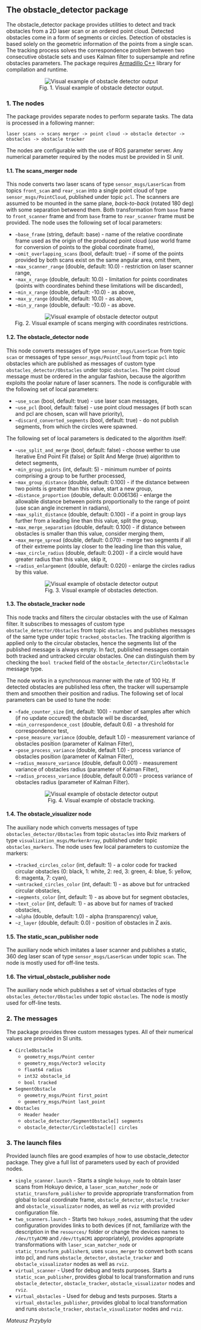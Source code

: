 ## The obstacle_detector package 

The obstacle_detector package provides utilities to detect and track obstacles from a 2D laser scan or an ordered point cloud. Detected obstacles come in a form of segments or circles. Detection of obstacles is based solely on the geometric information of the points from a single scan. The tracking process solves the correspondence problem between two consecutive obstacle sets and uses Kalman filter to supersample and refine obstacles parameters. The package requires [Armadillo C++](http://arma.sourceforge.net) library for compilation and runtime.

<p align="center">
  <img src="https://cloud.githubusercontent.com/assets/1482514/15776148/2fc8f610-2986-11e6-88ed-6c6142e87465.png" alt="Visual example of obstacle detector output"/>
  <br/>
  Fig. 1. Visual example of obstacle detector output.
</p>

### 1. The nodes

The package provides separate nodes to perform separate tasks. The data is processed in a following manner:

`laser scans -> scans merger -> point cloud -> obstacle detector -> obstacles -> obstacle tracker`

The nodes are configurable with the use of ROS parameter server. Any numerical parameter required by the nodes must be provided in SI unit.

#### 1.1. The scans_merger node
This node converts two laser scans of type `sensor_msgs/LaserScan` from topics `front_scan` and `rear_scan` into a single point cloud of type `sensor_msgs/PointCloud`, published under topic `pcl`. The scanners are assumed to be mounted in the same plane, _back-to-back_ (rotated 180 deg) with some separation betweend them. Both transformation from `base` frame to `front_scanner` frame and from `base` frame to `rear_scanner` frame must be provided. The node uses the following set of local parameters:

* `~base_frame` (string, default: base) - name of the relative coordinate frame used as the origin of the produced point cloud (use world frame for conversion of points to the global coordinate frame),
* `~omit_overlapping_scans` (bool, default: true) - if some of the points provided by both scans exist on the same angular area, omit them,
* `~max_scanner_range` (double, default: 10.0) - restriction on laser scanner range,
* `~max_x_range` (double, default: 10.0) - limitation for points coordinates (points with coordinates behind these limitations will be discarded),
* `~min_x_range` (double, default: -10.0) - as above,
* `~max_y_range` (double, default: 10.0) - as above,
* `~min_y_range` (double, default: -10.0) - as above.

<p align="center">
  <img src="https://cloud.githubusercontent.com/assets/1482514/16087445/4af50edc-3323-11e6-88c7-c7ee12b6d63b.gif" alt="Visual example of obstacle detector output"/>
  <br/>
  Fig. 2. Visual example of scans merging with coordinates restrictions.
</p>

#### 1.2. The obstacle_detector node 
This node converts messages of type `sensor_msgs/LaserScan` from topic `scan` or messages of type `sensor_msgs/PointCloud` from topic `pcl` into obstacles which are published as messages of custom type `obstacles_detector/Obstacles` under topic `obstacles`. The point cloud message must be ordered in the angular fashion, because the algorithm exploits the poolar nature of laser scanners. The node is configurable with the following set of local parameters:

* `~use_scan` (bool, default: true) - use laser scan messages,
* `~use_pcl` (bool, default: false) - use point cloud messages (if both scan and pcl are chosen, scan will have priority),
* `~discard_converted_segments` (bool, default: true) - do not publish segments, from which the circles were spawned.

The following set of local parameters is dedicated to the algorithm itself:

* `~use_split_and_merge` (bool, default: false) - choose wether to use Iterative End Point Fit (false) or Split And Merge (true) algorithm to detect segments,
* `~min_group_points` (int, default: 5) - minimum number of points comprising a group to be further processed,
* `~max_group_distance` (double, default: 0.100) - if the distance between two points is greater than this value, start a new group,
* `~distance_proportion` (double, default: 0.006136) - enlarge the allowable distance between points proportionally to the range of point (use scan angle increment in radians),
* `~max_split_distance` (double, default: 0.100) - if a point in group lays further from a leading line than this value, split the group, 
* `~max_merge_separation` (double, default: 0.100) - if distance between obstacles is smaller than this value, consider merging them,
* `~max_merge_spread` (double, default: 0.070) - merge two segments if all of their extreme points lay closer to the leading line than this value,
* `~max_circle_radius` (double, default: 0.200) - if a circle would have greater radius than this value, skip it, 
* `~radius_enlargement` (double, default: 0.020) - enlarge the circles radius by this value.

<p align="center">
  <img src="https://cloud.githubusercontent.com/assets/1482514/16087483/63733baa-3323-11e6-8a72-f9e17b6691d5.gif" alt="Visual example of obstacle detector output"/>
  <br/>
  Fig. 3. Visual example of obstacles detection.
</p>

#### 1.3. The obstacle_tracker node
This node tracks and filters the circular obstacles with the use of Kalman filter. It subscribes to messages of custom type `obstacle_detector/Obstacles` from topic `obstacles` and publishes messages of the same type under topic `tracked_obstacles`. The tracking algorithm is applied only to the circular obstacles, hence the segments list of the published message is always empty. In fact, published messages contain both tracked and untracked circular obstacles. One can distinguish them by checking the `bool tracked` field of the `obstacle_detector/CircleObstacle` message type. 

The node works in a synchronous manner with the rate of 100 Hz. If detected obstacles are published less often, the tracker will supersample them and smoothen their position and radius. The following set of local parameters can be used to tune the node:

* `~fade_counter_size` (int, default: 100) - number of samples after which (if no update occured) the obstacle will be discarded,
* `~min_correspondence_cost` (double, default 0.6) - a threshold for correspondence test,
* `~pose_measure_variance` (double, default 1.0) - measurement variance of obstacles position (parameter of Kalman Filter),
* `~pose_process_variance` (double, default 1.0) - process variance of obstacles position (parameter of Kalman Filter),
* `~radius_measure_variance` (double, default 0.001) - measurement variance of obstacles radius (parameter of Kalman Filter),
* `~radius_process_variance` (double, default 0.001) - process variance of obstacles radius (parameter of Kalman Filter).

<p align="center">
  <img src="https://cloud.githubusercontent.com/assets/1482514/16087421/32d1f52c-3323-11e6-86bb-c1ac851d1b77.gif" alt="Visual example of obstacle detector output"/>
  <br/>
  Fig. 4. Visual example of obstacle tracking.
</p>

#### 1.4. The obstacle_visualizer node
The auxiliary node which converts messages of type `obstacles_detector/Obstacles` from topic `obstacles` into Rviz markers of type `visualization_msgs/MarkerArray`, published under topic `obstacles_markers`. The node uses few local parameters to customize the markers:

* `~tracked_circles_color` (int, default: 1) - a color code for tracked circular obstacles (0: black, 1: white, 2: red, 3: green, 4: blue, 5: yellow, 6: magenta, 7: cyan),
* `~untracked_circles_color` (int, default: 1) - as above but for untracked circular obstacles, 
* `~segments_color` (int, default: 1) - as above but for segment obstacles,
* `~text_color` (int, default: 1) - as above but for names of tracked obstacles,
* `~alpha` (double, default: 1.0) - alpha (transparency) value,
* `~z_layer` (double, default: 0.0) - position of obstacles in Z axis.

#### 1.5. The static_scan_publisher node
The auxiliary node which imitates a laser scanner and publishes a static, 360 deg laser scan of type `sensor_msgs/LaserScan` under topic `scan`. The node is mostly used for off-line tests.

#### 1.6. The virtual_obstacle_publisher node
The auxiliary node which publishes a set of virtual obstacles of type `obstacles_detector/Obstacles` under topic `obstacles`. The node is mostly used for off-line tests.

### 2. The messages

The package provides three custom messages types. All of their numerical values are provided in SI units.

* `CircleObstacle`
  * `geometry_msgs/Point center`
  * `geometry_msgs/Vector3 velocity`
  * `float64 radius`
  * `int32 obstacle_id`
  * `bool tracked` 
* `SegmentObstacle`
  * `geometry_msgs/Point first_point`
  * `geometry_msgs/Point last_point`
* `Obstacles`
  * `Header header`
  * `obstacle_detector/SegmentObstacle[] segments`
  * `obstacle_detector/CircleObstacle[] circles`

### 3. The launch files

Provided launch files are good examples of how to use obstacle_detector package. They give a full list of parameters used by each of provided nodes.

* `single_scanner.launch` - Starts a single `hokuyo_node` to obtain laser scans from Hokuyo device, a `laser_scan_matcher_node` or `static_transform_publisher` to provide appropriate transformation from global to local coordinate frame, `obstacle_detector`, `obstacle_tracker` and `obstacle_visualizator` nodes, as well as `rviz` with provided configuration file.
* `two_scanners.launch` - Starts two `hokuyo_node`s, assuming that the udev configuration provides links to both devices (if not, familiarize with the description in the `resources/` folder or change the devices names to `/dev/ttyACM0` and `/dev/ttyACM1` appropriately), provides appropriate transformations with `laser_scan_matcher_node` or `static_transform_publisher`s, uses `scans_merger` to convert both scans into pcl, and runs `obstacle_detector`, `obstacle_tracker` and `obstacle_visualizator` nodes as well as `rviz`.
* `virtual_scanner` - Used for debug and tests purposes. Starts a `static_scan_publisher`, provides global to local transformation and runs `obstacle_detector`, `obstacle_tracker`, `obstacle_visualizator` nodes and `rviz`.
* `virtual_obstacles` - Used for debug and tests purposes. Starts a `virtual_obstacles_publisher`, provides global to local transformation and runs `obstacle_tracker`, `obstacle_visualizator` nodes and `rviz`.

_Mateusz Przybyla_


